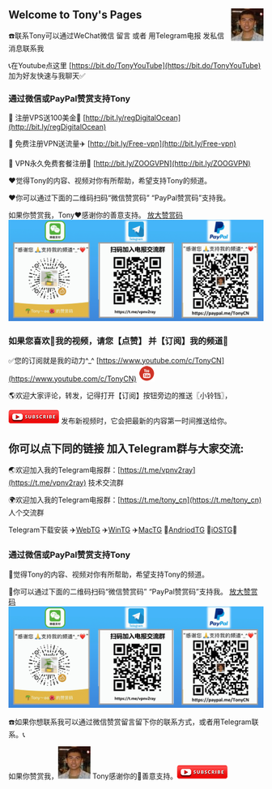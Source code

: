 ## Welcome to Tony's Pages <img align="right" src="./image/Tony.jpeg"/>

☎️联系Tony可以通过WeChat微信 留言 或者 用Telegram电报 发私信消息联系我

📞在Youtube点这里 [https://bit.do/TonyYouTube](https://bit.do/TonyYouTube) 加为好友快速与我聊天✅

### 通过微信或PayPal赞赏支持Tony
🚗 注册VPS送100美金🎁 [http://bit.ly/regDigitalOcean](http://bit.ly/regDigitalOcean)

🚕 免费注册VPN送流量✈️ [http://bit.ly/Free-vpn](http://bit.ly/Free-vpn)

🚙 VPN永久免费套餐注册🚀 [http://bit.ly/ZOOGVPN](http://bit.ly/ZOOGVPN)

❤️觉得Tony的内容、视频对你有所帮助，希望支持Tony的频道。

❤️你可以通过下面的二维码扫码“微信赞赏码” “PayPal赞赏码”支持我。

如果你赞赏我，Tony❤️感谢你的善意️支持。
[放大赞赏码](./image/tony_weixin_paypal_donate.GIF)
![赞赏码](./image/tony_weixin_paypal_donate.GIF)



### 如果您喜欢🧡我的视频，请您【点赞】 并【订阅】我的频道💙

✅您的订阅就是我的动力^_^ [https://www.youtube.com/c/TonyCN](https://www.youtube.com/c/TonyCN) ![](./image/youtube-32.png)

🌎欢迎大家评论，转发，记得打开【订阅】按钮旁边的推送〖小铃铛〗，

![](./image/youtube-subscribe.png) 发布新视频时，它会把最新的内容第一时间推送给你。

## 你可以点下同的链接 加入Telegram群与大家交流:

🌏欢迎加入我的Telegram电报群：[https://t.me/vpnv2ray](https://t.me/vpnv2ray)  技术交流群

🌍欢迎加入我的Telegram电报群：[https://t.me/tony_cn](https://t.me/tony_cn)  人个交流群

Telegram下载安装 ✈️[WebTG](https://web.telegram.org)  ✈️[WinTG](https://git.io/Telegram.exe)  ✈️[MacTG](https://git.io/Telegram.zip)  🚀[AndriodTG](https://git.io/Telegram.apk)  🚀[iOSTG](https://itunes.apple.com/app/telegram-messenger/id686449807)🚀

### 通过微信或PayPal赞赏支持Tony

💖觉得Tony的内容、视频对你有所帮助，希望支持Tony的频道。

💖你可以通过下面的二维码扫码“微信赞赏码” “PayPal赞赏码”支持我。
[放大赞赏码](./image/tony_weixin_paypal_donate.GIF)
![赞赏码](./image/tony_weixin_paypal_donate.GIF)

☎️如果你想联系我可以通过微信赞赏留言留下你的联系方式，或者用Telegram联系。📞

如果你赞赏我，![](./image/Tony.jpeg) Tony感谢你的💖善意️支持。![](./image/youtube-subscribe.png)



